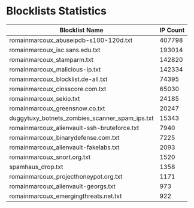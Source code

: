 # Blocklists Statistics
| Blocklist Name | IP Count |
|----|----|
| romainmarcoux_abuseipdb-s100-120d.txt | 407798 |
| romainmarcoux_isc.sans.edu.txt | 193014 |
| romainmarcoux_stamparm.txt | 142820 |
| romainmarcoux_malicious-ip.txt | 142334 |
| romainmarcoux_blocklist.de-all.txt | 74395 |
| romainmarcoux_cinsscore.com.txt | 65030 |
| romainmarcoux_sekio.txt | 24185 |
| romainmarcoux_greensnow.co.txt | 20247 |
| duggytuxy_botnets_zombies_scanner_spam_ips.txt | 15343 |
| romainmarcoux_alienvault-ssh-bruteforce.txt | 7940 |
| romainmarcoux_binarydefense.com.txt | 7225 |
| romainmarcoux_alienvault-fakelabs.txt | 2093 |
| romainmarcoux_snort.org.txt | 1520 |
| spamhaus_drop.txt | 1358 |
| romainmarcoux_projecthoneypot.org.txt | 1171 |
| romainmarcoux_alienvault-georgs.txt | 973 |
| romainmarcoux_emergingthreats.net.txt | 922 |
